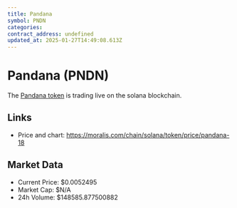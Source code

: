 ```yaml
---
title: Pandana
symbol: PNDN
categories: 
contract_address: undefined
updated_at: 2025-01-27T14:49:08.613Z
---
```


# Pandana (PNDN)
The [Pandana token](https://moralis.com/chain/solana/token/price/pandana-18) is trading live on the solana blockchain.

## Links
- Price and chart: https://moralis.com/chain/solana/token/price/pandana-18

## Market Data
- Current Price: $0.0052495
- Market Cap: $N/A
- 24h Volume: $148585.877500882
